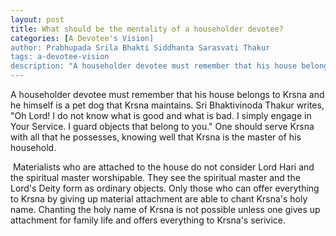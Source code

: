 ```yaml
---
layout: post
title: What should be the mentality of a householder devotee?
categories: [A Devotee's Vision]
author: Prabhupada Srila Bhakti Siddhanta Sarasvati Thakur
tags: a-devotee-vision
description: "A householder devotee must remember that his house belongs to Krsna and he himself is a pet dog that Krsna maintains. One should serve Krsna with all that he possesses, knowing well that Krsna is the master of his household."
---
```


A householder devotee must remember that his house belongs to Krsna and he himself is a pet dog that Krsna maintains. Sri Bhaktivinoda Thakur writes, "Oh Lord! I do not know what is good and what is bad. I simply engage in Your Service. I guard objects that belong to you." One should serve Krsna with all that he possesses, knowing well that Krsna is the master of his household.

​	Materialists who are attached to the house do not consider Lord Hari and the spiritual master worshipable. They see the spiritual master and the Lord's Deity form as ordinary objects. Only those who can offer everything to Krsna by giving up material attachment are able to chant Krsna's holy name. Chanting the holy name of Krsna is not possible unless one gives up attachment for family life and offers everything to Krsna's serivice.





















